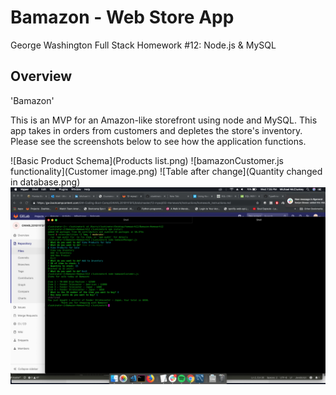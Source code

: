 # Bamazon - Web Store App

George Washington Full Stack Homework #12: Node.js &amp; MySQL

## Overview

'Bamazon'

This is an MVP for an Amazon-like storefront using node and MySQL.  This app takes in orders from customers and depletes the store's inventory.  Please see the screenshots below to see how the application functions.

![Basic Product Schema](Products list.png)
![bamazonCustomer.js functionality](Customer image.png)
![Table after change](Quantity changed in database.png)
![bamazonManager.js functionality](Manager.png)

